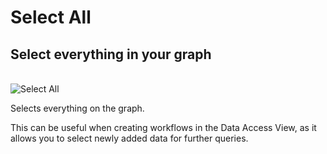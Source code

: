 # Select All

## Select everything in your graph

<br />
<img src="../ext/docs/CoreDataAccessView/resources/SelectAll.png" alt="Select All" />
<br />

Selects everything on the graph.

This can be useful when creating workflows in the Data Access View, as
it allows you to select newly added data for further queries.
